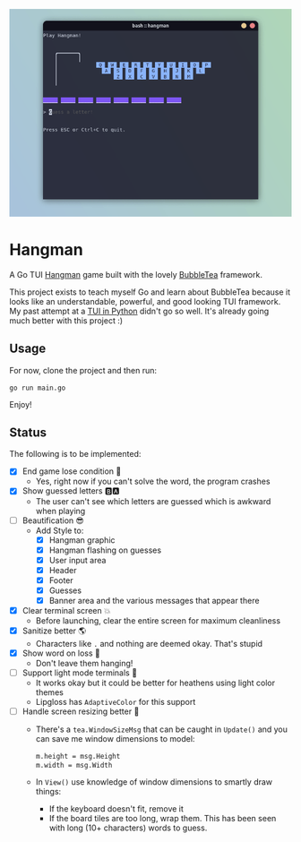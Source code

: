![demo](./assets/demo.gif)


# Hangman
A Go TUI [Hangman](https://www.wikihow.com/Play-Hangman) game built with the lovely [BubbleTea](https://github.com/charmbracelet/bubbletea) framework.

This project exists to teach myself Go and learn about BubbleTea because it looks like an understandable, powerful, and good looking TUI framework. My past attempt at a [TUI in Python](https://github.com/braheezy/pyrdle) didn't go so well. It's already going much better with this project :)

## Usage
For now, clone the project and then run:
```console
go run main.go
```

Enjoy!

## Status
The following is to be implemented:
- [x] End game lose condition :face_with_head_bandage:
    - Yes, right now if you can't solve the word, the program crashes
- [x] Show guessed letters :b::a:
    - The user can't see which letters are guessed which is awkward when playing
- [ ] Beautification :sunglasses:
    - Add Style to:
        - [x] Hangman graphic
        - [x] Hangman flashing on guesses
        - [x] User input area
        - [x] Header
        - [x] Footer
        - [x] Guesses
        - [x] Banner area and the various messages that appear there
- [x] Clear terminal screen :boom:
    - Before launching, clear the entire screen for maximum cleanliness
- [x] Sanitize better :earth_americas:
    - Characters like `.` and nothing are deemed okay. That's stupid
- [x] Show word on loss :face_with_head_bandage:
    - Don't leave them hanging!
- [ ] Support light mode terminals :angel:
    - It works okay but it could be better for heathens using light color themes
    - Lipgloss has `AdaptiveColor` for this support
- [ ] Handle screen resizing better :straight_ruler:
    - There's a `tea.WindowSizeMsg` that can be caught in `Update()` and you can save me window dimensions to model:

          m.height = msg.Height
          m.width = msg.Width
    - In `View()` use knowledge of window dimensions to smartly draw things:
        - If the keyboard doesn't fit, remove it
        - If the board tiles are too long, wrap them. This has been seen with long (10+ characters) words to guess.
